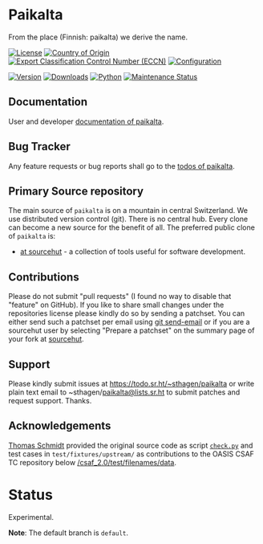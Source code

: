 # Paikalta

From the place (Finnish: paikalta) we derive the name.

[![License](https://git.sr.ht/~sthagen/paikalta/blob/default/docs/badges/license-spdx-mit.svg)](https://git.sr.ht/~sthagen/paikalta/tree/default/item/LICENSE)
[![Country of Origin](https://git.sr.ht/~sthagen/paikalta/blob/default/docs/badges/country-of-origin-name-switzerland-neutral.svg)](https://git.sr.ht/~sthagen/paikalta/tree/default/item/COUNTRY-OF-ORIGIN)
[![Export Classification Control Number (ECCN)](https://git.sr.ht/~sthagen/paikalta/blob/default/docs/badges/export-control-classification-number_eccn-ear99-neutral.svg)](https://git.sr.ht/~sthagen/paikalta/tree/default/item/EXPORT-CONTROL-CLASSIFICATION-NUMBER)
[![Configuration](https://git.sr.ht/~sthagen/paikalta/blob/default/docs/badges/configuration-sbom.svg)](https://git.sr.ht/~sthagen/paikalta/tree/default/item/docs/third-party/README.md)

[![Version](https://git.sr.ht/~sthagen/paikalta/blob/default/docs/badges/latest-release.svg)](https://pypi.python.org/pypi/paikalta/)
[![Downloads](https://git.sr.ht/~sthagen/paikalta/blob/default/docs/badges/downloads-per-month.svg)](https://pepy.tech/project/paikalta)
[![Python](https://git.sr.ht/~sthagen/paikalta/blob/default/docs/badges/python-versions.svg)](https://pypi.python.org/pypi/paikalta/)
[![Maintenance Status](https://git.sr.ht/~sthagen/paikalta/blob/default/docs/badges/commits-per-year.svg)](https://git.sr.ht/~sthagen/paikalta/log)

## Documentation

User and developer [documentation of paikalta](https://codes.dilettant.life/docs/paikalta).

## Bug Tracker

Any feature requests or bug reports shall go to the [todos of paikalta](https://todo.sr.ht/~sthagen/paikalta).

## Primary Source repository

The main source of `paikalta` is on a mountain in central Switzerland.
We use distributed version control (git).
There is no central hub.
Every clone can become a new source for the benefit of all.
The preferred public clone of `paikalta` is:

* [at sourcehut](https://git.sr.ht/~sthagen/paikalta) - a collection of tools useful for software development.

## Contributions

Please do not submit "pull requests" (I found no way to disable that "feature" on GitHub).
If you like to share small changes under the repositories license please kindly do so by sending a patchset.
You can either send such a patchset per email using [git send-email](https://git-send-email.io) or 
if you are a sourcehut user by selecting "Prepare a patchset" on the summary page of your fork at [sourcehut](https://git.sr.ht/).

## Support

Please kindly submit issues at https://todo.sr.ht/~sthagen/paikalta or write plain text email to ~sthagen/paikalta@lists.sr.ht to submit patches and request support. Thanks.

## Acknowledgements

[Thomas Schmidt](https://github.com/tschmidtb51) provided the original source code as
script [`check.py`](https://github.com/oasis-tcs/csaf/blob/master/csaf_2.0/test/filenames/check.py) and
test cases in `test/fixtures/upstream/` as contributions to the OASIS CSAF TC repository
below [/csaf_2.0/test/filenames/data](https://github.com/oasis-tcs/csaf/tree/master/csaf_2.0/test/filenames/data).

# Status

Experimental.

**Note**: The default branch is `default`. 
